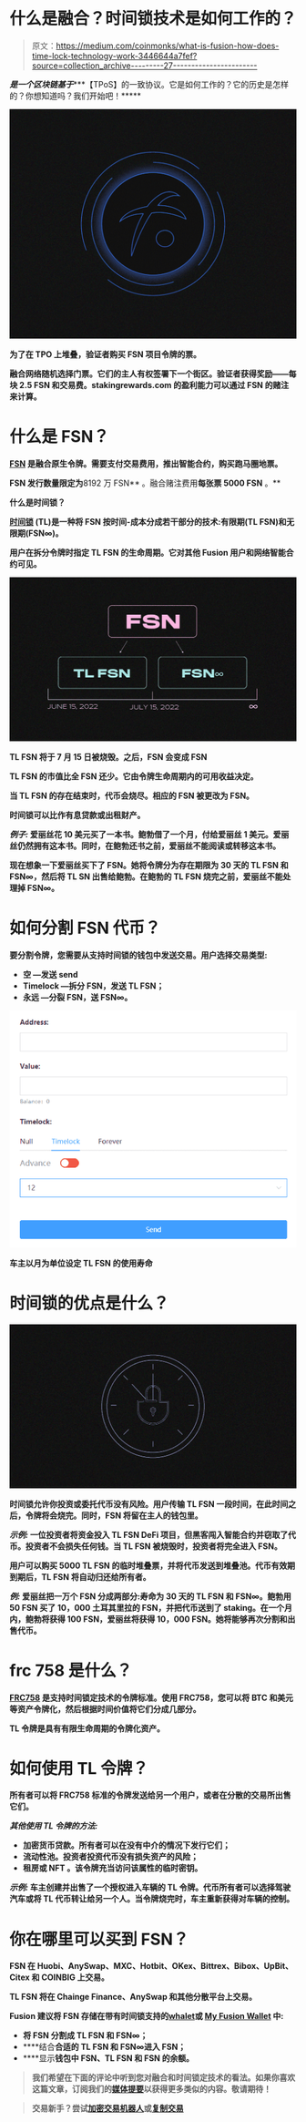 # 什么是融合？时间锁技术是如何工作的？

> 原文：<https://medium.com/coinmonks/what-is-fusion-how-does-time-lock-technology-work-3446644a7fef?source=collection_archive---------27----------------------->

[](https://www.fusion.org/en)****是一个区块链基于***[](https://fusiondev.gitbook.io/fusion/learn/fusion-features/ticketed-proof-of-stake-tpos)****【TPoS】的一致协议。它是如何工作的？它的历史是怎样的？你想知道吗？我们开始吧！*****

**![](img/ebb790e90574fecc98d91267fbba2e1a.png)**

**为了在 TPO 上堆叠，验证者购买 FSN 项目令牌的票。**

**融合网络随机选择门票。它们的主人有权签署下一个街区。验证者获得奖励——每块 2.5 FSN 和交易费。stakingrewards.com 的盈利能力可以通过 FSN 的赌注来计算。**

# **什么是 FSN？**

**[FSN](https://www.fusionite.info/fsn-1) 是融合原生令牌。需要支付交易费用，推出智能合约，购买跑马圈地票。**

**FSN 发行数量限定为**8192 万 FSN** 。融合赌注费用**每张票 5000 FSN** 。**

****什么是时间锁？****

**[时间锁](https://www.fusionite.info/time-slices-tl) (TL)是一种将 FSN 按时间-成本分成若干部分的技术:有限期(TL FSN)和无限期(FSN∞)。**

**用户在拆分令牌时指定 TL FSN 的生命周期。它对其他 Fusion 用户和网络智能合约可见。**

**![](img/32dd3cf9910421ba3a354ae4e57d7d00.png)**

**TL FSN 将于 7 月 15 日被烧毁。之后，FSN 会变成 FSN**

**TL FSN 的市值比全 FSN 还少。它由令牌生命周期内的可用收益决定。**

**当 TL FSN 的存在结束时，代币会烧尽。相应的 FSN 被更改为 FSN。**

**时间锁可以比作有息贷款或出租财产。**

***例子:* 爱丽丝花 10 美元买了一本书。鲍勃借了一个月，付给爱丽丝 1 美元。爱丽丝仍然拥有这本书。同时，在鲍勃还书之前，爱丽丝不能阅读或转移这本书。**

**现在想象一下爱丽丝买下了 FSN。她将令牌分为存在期限为 30 天的 TL FSN 和 FSN∞，然后将 TL SN 出售给鲍勃。在鲍勃的 TL FSN 烧完之前，爱丽丝不能处理掉 FSN∞。**

# ****如何分割 FSN 代币？****

**要分割令牌，您需要从支持时间锁的钱包中发送交易。用户选择交易类型:**

*   ****空** —发送 send**
*   ****Timelock** —拆分 FSN，发送 TL FSN；**
*   ****永远** —分裂 FSN，送 FSN∞。**

**![](img/4e56743c18537b14c3c4eee67a12ab47.png)**

**车主以月为单位设定 TL FSN 的使用寿命**

# ****时间锁的优点是什么？****

**![](img/3605e7c4e814c1ab48fa3bc028a6ecc2.png)**

**时间锁允许你投资或委托代币没有风险。用户传输 TL FSN 一段时间，在此时间之后，令牌将会烧完。同时，FSN 将留在主人的钱包里。**

***示例:*
一位投资者将资金投入 TL FSN DeFi 项目，但黑客闯入智能合约并窃取了代币。投资者不会损失任何钱。当 TL FSN 被烧毁时，投资者将完全进入 FSN。**

**用户可以购买 5000 TL FSN 的临时堆叠票，并将代币发送到堆叠池。代币有效期到期后，TL FSN 将自动归还给所有者。**

***例:* 爱丽丝把一万个 FSN 分成两部分:寿命为 30 天的 TL FSN 和 FSN∞。鲍勃用 50 FSN 买了 10，000 土耳其里拉的 FSN，并把代币送到了 staking。在一个月内，鲍勃将获得 100 FSN，爱丽丝将获得 10，000 FSN。她将能够再次分割和出售代币。**

# ****frc 758 是什么？****

**[FRC758](https://www.fusionite.info/frc758-and-time-frames-tf) 是支持时间锁定技术的令牌标准。使用 FRC758，您可以将 BTC 和美元等资产令牌化，然后根据时间价值将它们分成几部分。**

**TL 令牌是具有有限生命周期的令牌化资产。**

# **如何使用 TL 令牌？**

**所有者可以将 FRC758 标准的令牌发送给另一个用户，或者在分散的交易所出售它们。**

*****其他使用 TL 令牌的方法:*****

*   ****加密货币贷款**。所有者可以在没有中介的情况下发行它们；**
*   ****流动性池**。投资者投资代币没有损失资产的风险；**
*   ****租房或 NFT** 。该令牌充当访问该属性的临时密钥。**

***示例:* 车主创建并出售了一个授权进入车辆的 TL 令牌。代币所有者可以选择驾驶汽车或将 TL 代币转让给另一个人。当令牌烧完时，车主重新获得对车辆的控制。**

# **你在哪里可以买到 FSN？**

**FSN 在 Huobi、AnySwap、MXC、Hotbit、OKex、Bittrex、Bibox、UpBit、Citex 和 COINBIG 上交易。**

**TL FSN 将在 Chainge Finance、AnySwap 和其他分散平台上交易。**

**Fusion 建议将 FSN 存储在带有时间锁支持的[whalet](https://whallet.net/#/)或 [My Fusion Wallet](https://www.myfusionwallet.com/) 中:**

*   ****将** FSN 分割成 TL FSN 和 FSN∞；**
*   ****结合**合适的 TL FSN 和 FSN∞进入 FSN；**
*   ****显示**钱包中 FSN、TL FSN 和 FSN 的余额。**

> **我们希望在下面的评论中听到您对融合和时间锁定技术的看法。如果你喜欢这篇文章，订阅我们的[媒体提要](https://medium.com/sunflowercorporation)以获得更多类似的内容。敬请期待！**

> **交易新手？尝试[加密交易机器人](/coinmonks/crypto-trading-bot-c2ffce8acb2a)或[复制交易](/coinmonks/top-10-crypto-copy-trading-platforms-for-beginners-d0c37c7d698c)**